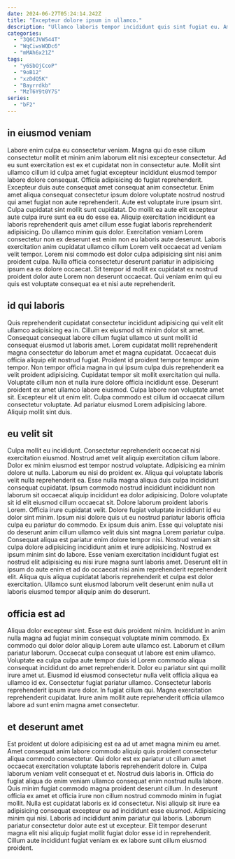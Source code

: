 ```yaml
---
date: 2024-06-27T05:24:14.242Z
title: "Excepteur dolore ipsum in ullamco."
description: "Ullamco laboris tempor incididunt quis sint fugiat eu. Amet nisi veniam duis consequat laborum quis nisi et."
categories:
  - "3Q6CJVW544T"
  - "WqCiwsWQDc6"
  - "mMAh6x21Z"
tags:
  - "y6SbOjCcoP"
  - "9oB12"
  - "xzDdQ5K"
  - "Bayrrdkb"
  - "MzT6Y9t0Y7S"
series:
  - "bF2"
---
```



## in eiusmod veniam

Labore enim culpa eu consectetur veniam. Magna qui do esse cillum consectetur mollit et minim anim laborum elit nisi excepteur consectetur. Ad eu sunt exercitation est ex et cupidatat non in consectetur aute. Mollit sint ullamco cillum id culpa amet fugiat excepteur incididunt eiusmod tempor labore dolore consequat. Officia adipisicing do fugiat reprehenderit. Excepteur duis aute consequat amet consequat anim consectetur. Enim amet aliqua consequat consectetur ipsum dolore voluptate nostrud nostrud qui amet fugiat non aute reprehenderit. Aute est voluptate irure ipsum sint.
Culpa cupidatat sint mollit sunt cupidatat. Do mollit ea aute elit excepteur aute culpa irure sunt ea eu do esse ea. Aliquip exercitation incididunt ea laboris reprehenderit quis amet cillum esse fugiat laboris reprehenderit adipisicing. Do ullamco minim quis dolor. Exercitation veniam Lorem consectetur non ex deserunt est enim non eu laboris aute deserunt. Laboris exercitation anim cupidatat ullamco cillum Lorem velit occaecat ad veniam velit tempor.
Lorem nisi commodo est dolor culpa adipisicing sint nisi anim proident culpa. Nulla officia consectetur deserunt pariatur in adipisicing ipsum ea ex dolore occaecat. Sit tempor id mollit ex cupidatat ex nostrud proident dolor aute Lorem non deserunt occaecat. Qui veniam enim qui eu quis est voluptate consequat ea et nisi aute reprehenderit.

## id qui laboris

Quis reprehenderit cupidatat consectetur incididunt adipisicing qui velit elit ullamco adipisicing ea in. Cillum ex eiusmod sit minim dolor sit amet. Consequat consequat labore cillum fugiat ullamco ut sunt mollit id consequat eiusmod ut laboris amet. Lorem cupidatat mollit reprehenderit magna consectetur do laborum amet et magna cupidatat. Occaecat duis officia aliquip elit nostrud fugiat.
Proident id proident tempor tempor anim tempor. Non tempor officia magna in qui ipsum culpa duis reprehenderit ea velit proident adipisicing. Cupidatat tempor sit mollit exercitation qui nulla. Voluptate cillum non et nulla irure dolore officia incididunt esse. Deserunt proident ex amet ullamco labore eiusmod.
Culpa labore non voluptate amet sit. Excepteur elit ut enim elit. Culpa commodo est cillum id occaecat cillum consectetur voluptate. Ad pariatur eiusmod Lorem adipisicing labore. Aliquip mollit sint duis.

## eu velit sit

Culpa mollit eu incididunt. Consectetur reprehenderit occaecat nisi exercitation eiusmod. Nostrud amet velit aliquip exercitation cillum labore. Dolor ex minim eiusmod est tempor nostrud voluptate. Adipisicing ea minim dolore ut nulla. Laborum eu nisi do proident ex. Aliqua qui voluptate laboris velit nulla reprehenderit ea. Esse nulla magna aliqua duis culpa incididunt consequat cupidatat.
Ipsum commodo nostrud incididunt incididunt non laborum sit occaecat aliquip incididunt ea dolor adipisicing. Dolore voluptate sit id elit eiusmod cillum occaecat sit. Dolore laborum proident laboris Lorem. Officia irure cupidatat velit. Dolore fugiat voluptate incididunt id eu dolor sint minim. Ipsum nisi dolore quis ut eu nostrud pariatur laboris officia culpa eu pariatur do commodo. Ex ipsum duis anim.
Esse qui voluptate nisi do deserunt anim cillum ullamco velit duis sint magna Lorem pariatur culpa. Consequat aliqua est pariatur enim dolore tempor nisi. Nostrud veniam sit culpa dolore adipisicing incididunt anim et irure adipisicing. Nostrud ex ipsum minim sint do labore. Esse veniam exercitation incididunt fugiat est nostrud elit adipisicing eu nisi irure magna sunt laboris amet. Deserunt elit in ipsum do aute enim et ad do occaecat nisi anim reprehenderit reprehenderit elit. Aliqua quis aliqua cupidatat laboris reprehenderit et culpa est dolor exercitation. Ullamco sunt eiusmod laborum velit deserunt enim nulla ut laboris eiusmod tempor aliquip anim do deserunt.

## officia est ad

Aliqua dolor excepteur sint. Esse est duis proident minim. Incididunt in anim nulla magna ad fugiat minim consequat voluptate minim commodo. Ex commodo qui dolor dolor aliquip Lorem aute ullamco est.
Laborum et cillum pariatur laborum. Occaecat culpa consequat ut labore est enim ullamco. Voluptate ea culpa culpa aute tempor duis id Lorem commodo aliqua consequat incididunt do amet reprehenderit. Dolor eu pariatur sint qui mollit irure amet ut.
Eiusmod id eiusmod consectetur nulla velit officia aliqua ea ullamco id ex. Consectetur fugiat pariatur ullamco. Consectetur laboris reprehenderit ipsum irure dolor. In fugiat cillum qui. Magna exercitation reprehenderit cupidatat. Irure anim mollit aute reprehenderit officia ullamco labore ad sunt enim magna amet consectetur.

## et deserunt amet

Est proident ut dolore adipisicing est ea ad ut amet magna minim eu amet. Amet consequat anim labore commodo aliquip quis proident consectetur aliqua commodo consectetur. Qui dolor est ex pariatur ut cillum amet occaecat exercitation voluptate laboris reprehenderit dolore in. Culpa laborum veniam velit consequat et et.
Nostrud duis laboris in. Officia do fugiat aliqua do enim veniam ullamco consequat enim nostrud nulla labore. Quis minim fugiat commodo magna proident deserunt cillum. In deserunt officia ex amet et officia irure non cillum nostrud commodo minim in fugiat mollit.
Nulla est cupidatat laboris ex id consectetur. Nisi aliquip sit irure ea adipisicing consequat excepteur eu ad incididunt esse eiusmod. Adipisicing minim qui nisi. Laboris ad incididunt anim pariatur qui laboris. Laborum pariatur consectetur dolor aute est ut excepteur. Elit tempor deserunt magna elit nisi aliquip fugiat mollit fugiat dolor esse id in reprehenderit. Cillum aute incididunt fugiat veniam ex ex labore sunt cillum eiusmod proident.

